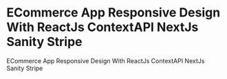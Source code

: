 # ECommerce App Responsive Design With ReactJs ContextAPI NextJs  Sanity Stripe
 ECommerce App Responsive Design With ReactJs ContextAPI NextJs  Sanity Stripe
